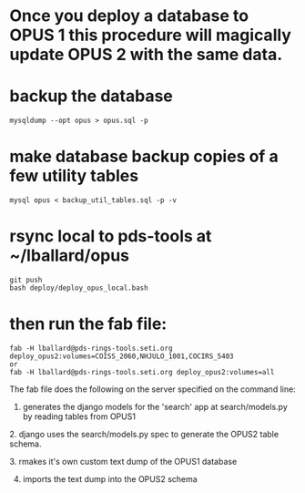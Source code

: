 # Once you deploy a database to OPUS 1 this procedure will magically update OPUS 2 with the same data.

# backup the database
```
mysqldump --opt opus > opus.sql -p
```

# make database backup copies of a few utility tables
```
mysql opus < backup_util_tables.sql -p -v
```

# rsync local to pds-tools at ~/lballard/opus
```
git push
bash deploy/deploy_opus_local.bash
```

# then run the fab file:
```
fab -H lballard@pds-rings-tools.seti.org deploy_opus2:volumes=COISS_2060,NHJULO_1001,COCIRS_5403
or
fab -H lballard@pds-rings-tools.seti.org deploy_opus2:volumes=all

```
The fab file does the following on the server specified on the command line:

1. generates the django models for the 'search' app at search/models.py by reading tables
from OPUS1

2. django uses the search/models.py spec to generate the OPUS2 table schema.

3. rmakes it's own custom text dump of the OPUS1 database

4. imports the text dump into the OPUS2 schema


